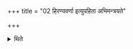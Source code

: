 +++
title = "02 हिरण्यवर्णा इत्युपहिता अभिमन्त्रयते"

+++

<details><summary>थिते</summary>

हिरण्यवर्णा इत्युपहिता अभिमन्त्रयते २
</details>
